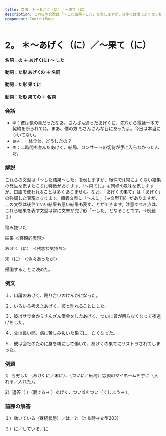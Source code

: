 ```yaml
---
title: 文法：＊～あげく（に）／～果て（に）
description: これらの文型は「～した結果～した」を表しますが、後件では常によくない結果の発生を表すところに特徴があります。「～果てに」も同様の意味を表しますが、口語で使われることは多くありません。なお、「あげくの果て」は「あげく」の強調した表現となります。類義文型に「～末に」（→文型116）がありますが、この文型は後件でいい結果も悪い結果も表すことができます。注意すべき点は、これら結果を表す文型は常に文末が完了形「～した」となることです。→例題１）
component: ContentPage
---
```



# 2。 ＊～あげく（に）／～果て（に）
#### 名詞：の ＋ あげく(に) ～ した
#### 動詞：た形 あげくの ＋ 名詞
#### 動詞：た形 果てに    
#### 動詞：た形 果ての ＋ 名詞
### 会話
- `李`：彼は気の毒だったなあ。さんざん通ったあげくに、先方から電話一本で契約を断られてね。まあ、僕の方 もさんざんな目にあったよ。今日は本当についてない。
- `良子`：一体全体、どうしたの？
- `李`：二時間も並んだあげく、結局、コンサートの切符が手に入らなかったんだ。

### 解説
これらの文型は「～した結果～した」を表しますが、後件では常によくない結果の発生を表すところに特徴があります。「～果てに」も同様の意味を表しますが、口語で使われることは多くありません。なお、「あげくの果て」は「あげく」の強調した表現となります。類義文型に「～末に」（→文型116）がありますが、この文型は後件でいい結果も悪い結果も表すことができます。注意すべき点は、これら結果を表す文型は常に文末が完了形「～した」となることです。→例題１）

悩み抜いた

結果 ＜客観的表現＞

あげく（に） ＜残念な気持ち＞

末（に） ＜色々あったが＞

帰国することに決めた。

### 例文
１．口論のあげく、殴り合いのけんかになった。

２．いろいろ考えたあげく、彼と別れることにした。

３．彼はサラ金からさんざん借金をしたあげく、ついに首が回らなくなって夜逃げをした。

４．父は長い間、病に苦しみ抜いた果てに、亡くなった。

５．彼は会社のために身を粉にして働いて、あげくの果てにリストラされてしまった。


### 例題
1）苦労した（あげくに／末に）、（ついに／結局）念願のマイホームを手に（入れる／入れた）。

2）返答（ ）（窮する→ ）あげく、つい嘘をつい（てしまう→ ）。


### 前課の解答
１）効いている（継続状態）／は／と（と＆時→文型203）

２）に／している／に
